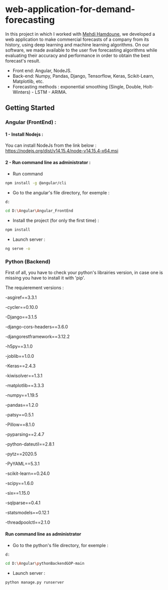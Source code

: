 # web-application-for-demand-forecasting

In this project in which I worked with [Mehdi Hamdoune](https://github.com/mehdi99hamd), we developed a web application to make commercial forecasts of a company from its history, using deep learning and machine learning algorithms. On our software, we made available to the user five forecasting algorithms while evaluating their accuracy and performance in order to obtain the best forecast's result.
- Front end: Angular, NodeJS. 
- Back-end: Numpy, Pandas, Django, Tensorflow, Keras, Scikit-Learn, Matplotlib, etc.
- Forecasting methods : exponential smoothing (Single, Double, Holt-Winters) - LSTM - ARIMA.

## Getting Started

### Angular (FrontEnd) :

#### 1 - Install Nodejs :
You can install NodeJs from the link below : https://nodejs.org/dist/v14.15.4/node-v14.15.4-x64.msi

#### 2 - Run command line as administrator : 
- Run command 
```bash
npm install -g @angular/cli
```
- Go to the angular's file directory, for exemple : 
```bash
d:
```
```bash
cd D:\Angular\Angular_FrontEnd
```
- Install the project (for only the first time) : 
```bash
npm install
```
- Launch server :
```bash
ng serve -o
```

### Python (Backend) 
 First of all, you have to check your python's librairies version, in case one is missing you have to install it with 'pip'.
 
 The requierement versions :
 
-asgiref==3.3.1

-cycler==0.10.0

-Django==3.1.5
 
-django-cors-headers==3.6.0

-djangorestframework==3.12.2

-h5py==3.1.0

-joblib==1.0.0

-Keras==2.4.3

-kiwisolver==1.3.1

-matplotlib==3.3.3

-numpy==1.19.5

-pandas==1.2.0

-patsy==0.5.1

-Pillow==8.1.0

-pyparsing==2.4.7

-python-dateutil==2.8.1

-pytz==2020.5

-PyYAML==5.3.1

-scikit-learn==0.24.0

-scipy==1.6.0

-six==1.15.0

-sqlparse==0.4.1

-statsmodels==0.12.1

-threadpoolctl==2.1.0
 
 #### Run command line as administrator
- Go to the python's file directory, for exemple : 
```bash
d:
```
```bash
cd D:\Angular\pythonBackendGOP-main
```
- Launch server :
```bash
python manage.py runserver
```
